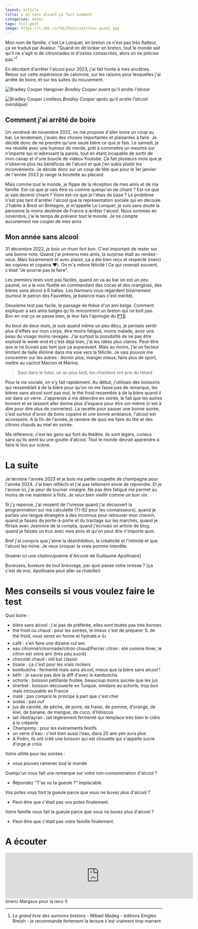 ```yaml
---
layout: article
title: 1 an sans alcool ça fait comment
categories: notes
tags: full_post
image: https://i.ibb.co/YdLZPyS/Limitless-quad2.jpg
---
```

Mon nom de famille, c'est Le Lonquer, en breton ce n'est pas très flatteur, ça se traduit par Avaleur. "Quand on dit lonker en breton, tout le monde sait qu'il ne s'agit ni de citronnades ni d'osties consacrées, alors on ne précise pas."<sup>1</sup>  

En décidant d'arrêter l'alcool pour 2023, j'ai fait honte à mes ancêtres. Retour sur cette expérience de calomnie, sur les raisons pour lesquelles j'ai arrêté de boire, et sur les suites du mouvement.

![Bradley Cooper Hangover](https://i.ibb.co/yXhRhGH/movies-Hangover-Part-II-Bradley-Cooper-1788242.jpg)
_Bradley Cooper avant qu'il arrête l'alcool_

<!--more-->

![Bradley Cooper Limitless](https://i.ibb.co/YdLZPyS/Limitless-quad2.jpg)
_Bradley Cooper après qu'il arrête l'alcool (véridique)_

## Comment  j'ai arrêté de boire

Un vendredi de novembre 2022, on me propose d'aller boire un coup au bar. Le lendemain, j'avais des choses importantes et plaisantes à faire. Je décide donc de ne prendre qu'une seule bière ce que je fais. Le samedi, je me réveille avec une humeur de merde, prêt à commettre un meurtre sur n'importe qui m'adressant la parole, tout en étant incapable de sortir de mon canap et d'une boucle de vidéos Youtube. Ça fait plusieurs mois que je n'observe plus les bénéfices de l'alcool et que j'en subis plutôt les inconvénients. Je décide donc sur un coup de tête que pour le 1er janvier de l'année 2023 je range la bouteille au placard.

Mais comme tout le monde, je flippe de la réception de mes amis et de ma famille. Est-ce que je vais être vu comme quelqu'un de chiant ? Est-ce que je vais devenir chiant ? Voire est-ce que je l'étais de base ? Le problème n'est pas tant d'arrêter l'alcool que la représentation sociale qui en découle. J'habite à Brest en Bretagne, je m'appelle Le Lonquer, je suis sans doute la personne la moins destinée de France à arrêter l'alcool. Nous sommes en novembre, j'ai le temps de prévenir tout le monde. Je ne compte aucunement me couper de mes amis

## Mon année sans alcool

31 décembre 2022, je bois un rhum fort bon. C'est important de rester sur une bonne note.
Quand j'ai prévenu mes amis, la surprise était au rendez-vous. Mais bizarrement et avec plaisir, ça a été bien reçu et respecté (merci les copines et copains ❤️). On m'a même félicité ! Ce qui revenait souvent, c'était "Je pourrai pas le faire".

Les premiers tests sont pas faciles, quand on va au bar on est un peu paumé, on a la voix fluette en commandant des cocas et des oranginas, des bières sans alcool à 6 balles. Les barmans vous regardent bizarrement (surtout le patron des Fauvettes, je balance mais c'est mérité).

Deuxième test pas facile, le passage de thèse d'un ami belge. Comment expliquer à ses amis belges qu'ils rencontrent un breton qui ne boit pas. Bon en vrai ça se passe bien, je leur fais l'apologie du [PTB](https://www.ptb.be/).

Au bout de deux mois, je suis quand même un peu déçu, je pensais sentir plus d'effets sur mon corps, être moins fatigué, moins malade, avoir une peau du visage moins ravagée. J'ai surtout la possibilité de ne pas être explosé le week-end et c'est déjà bien, j'ai les idées plus claires. Peut-être que je ne buvais pas tant que ça auparavant. Mais au moins, j'ai un facteur limitant de taille éliminé dans ma voie vers la félicité. Je vais pouvoir me concentrer sur les autres : dormir plus, manger mieux, faire plus de sport, mettre au cachot Macron et Marine.

> Saut dans le futur, un an plus tard, les chantiers ont pris du retard

Pour la vie sociale, on s'y fait rapidement. Au début, j'utilisais des boissons qui ressemblait à de la bière pour qu'on ne me fasse pas de remarque, les bières sans alcool sont pas mal, le thé froid ressemble à de la bière quand il est dans un verre. J'apprends à me détendre en soirée, le fait que les autres boivent et se laissent aller donne plus d'espace pour être soi-même (c'est à dire pour dire plus de conneries). La recette pour passer une bonne soirée, c'est surtout d'avoir de bons copains et une bonne ambiance, l'alcool est accessoire. A la fin de l'année, je ramène de quoi me faire du thé et des citrons chauds au miel en soirée.

Ma référence, c'est les gens qui font du théâtre. Ils sont légers, curieux sans qu'ils aient bu une goutte d'alcool. Tout le monde devrait apprendre à faire le lion sur scène.

# La suite

Je termine l'année 2023 et je bois ma petite coupette de champagne pour l'année 2024. J'ai bien réfléchi et j'ai pas tellement envie de reprendre. Et je l'avoue ici, j'ai peur de tourner vinaigre. Ne pas être fatigué me permet au moins de me maintenir à flots. Je veux bien vieillir comme un bon vin. 

Si j'y repense, j'ai ressenti de l'ivresse quand j'ai découvert la programmation sur ma calculette (TI-82 pour les connaisseurs), quand je parlais une langue étrangère à des inconnus pour retrouver mon chemin, quand je faisais du porte-à-porte et du tractage sur les marchés, quand je flirtais avec Jeannine de la compta, quand j'écrivais un article de blog, quand je faisais un truc avec mes amis et qu'on peut dire n'importe quoi.

Bref j'ai compris que j'aime la désinhibition, la créativité et l'intimité et que l'alcool les mime. Je veux croquer la vraie pomme interdite.

\[Insérer ici une citation/poème d'_Alcools_ de Guillaume Apollinaire\]

Buveuses, buveurs de tout breuvage, par quoi passe votre ivresse ? (ça c'est de moi, Apollinaire peut aller se rhabiller)

# Mes conseils si vous voulez faire le test

Quoi boire :
- bière sans alcool : j'ai pas de préférée, elles sont toutes pas très bonnes
- thé froid ou chaud : pour les soirées, le mieux c'est de préparer 1L de thé froid, vous serez en forme et hydraté.e 👍
- café : s'en faire une dizaine cul sec
- eau citronné/citronnade/citron chaud/Perrier citron : été comme hiver, le citron est votre ami (très peu sucré)
- chocolat chaud : old but classic
- tisane : ça c'est pour les vrais rockers
- kombutcha : fermenté mais sans alcool, mieux que la bière sans alcool !
- kéfir : je saurai pas dire la diff d'avec le kambutcha
- schorle : boisson pétillante fruitée, beaucoup moins sucrée que les jus
- sherbet : boisson découverte en Turquie, similaire au schorle, trop bon mais introuvable en France
- maté : pas compris le principe à part que c'est cher
- sodas : pas ouf
- jus de carotte, de pêche, de poire, de fraise, de pomme, d'orange, de kiwi, de banane, de mangue, de coco, d'hibiscus
- lait ribot/ayran : lait légèrement fermenté qui remplace très bien le cidre à la crêperie 
- Champomy : pour les événements festifs
- un verre d'eau : c'est bien aussi l'eau, dans 20 ans yen aura plus
- A Poèm, ils ont créé une boisson qui est chouette qui s'appelle sucre d'orge je crois

Votre utilité pour les soirées :
- vous pouvez ramener tout le monde

Quelqu'un vous fait une remarque sur votre non-consommation d'alcool ?
- Répondez "T'as vu ta gueule ?" Implacable.

Vos potes vous font la gueule parce que vous ne buvez plus d'alcool ? 
- Peut-être que c'était pas vos potes finalement.

Votre famille vous fait la gueule parce que vous ne buvez plus d'alcool ? 
- Peut-être que c'était pas votre famille finalement.
# A écouter 

<iframe title="Arte Radio" src="https://www.arteradio.com/son/61683293/tu_t_es_vu_quand_t_as_pas_bu?embed" style="border:1px #DADADA solid;" name="" scrolling="no" scrolling="no" align="bottom" width="600" height="145"></iframe> 
(merci Margaux pour la reco !)

---

1. _Le grand livre des surnoms bretons_ - Mikael Madeg  - éditions Emgleo Breizh - je recommande fortement la lecture c'est vraiment trop marrant

